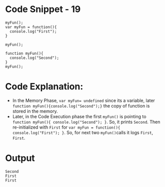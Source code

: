 # Code Snippet - 19

```
myFun();
var myFun = function(){
  console.log("First");
}

myFun();

function myFun(){
  console.log("Second");
}
myFun();
```

# Code Explanation: 

- In the Memory Phase, `var myFun= undefined` since its a variable, later `function myFun(){console.log("Second");}` the copy of function is stored in the memory. 
- Later, in the Code Execution phase the first `myFun()` is pointing to `function myFun(){ console.log("Second"); }`. So, it prints `Second`. Then re-initialized with `First` for `var myFun = function(){
  console.log("First"); }`. So, for next two `myFun()`calls it logs `First`, `First`.
  
# Output
```
Second
First
First
```
